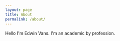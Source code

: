 ```yaml
---
layout: page
title: About
permalink: /about/
---
```


Hello I'm Edwin Vans. I'm an academic by profession.

